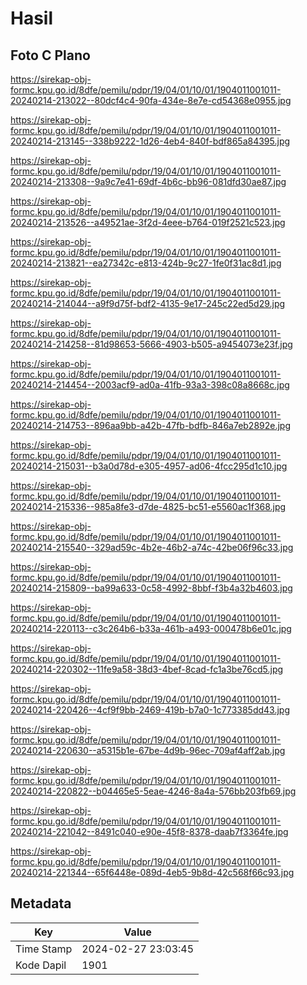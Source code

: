 # Hasil

## Foto C Plano

https://sirekap-obj-formc.kpu.go.id/8dfe/pemilu/pdpr/19/04/01/10/01/1904011001011-20240214-213022--80dcf4c4-90fa-434e-8e7e-cd54368e0955.jpg

https://sirekap-obj-formc.kpu.go.id/8dfe/pemilu/pdpr/19/04/01/10/01/1904011001011-20240214-213145--338b9222-1d26-4eb4-840f-bdf865a84395.jpg

https://sirekap-obj-formc.kpu.go.id/8dfe/pemilu/pdpr/19/04/01/10/01/1904011001011-20240214-213308--9a9c7e41-69df-4b6c-bb96-081dfd30ae87.jpg

https://sirekap-obj-formc.kpu.go.id/8dfe/pemilu/pdpr/19/04/01/10/01/1904011001011-20240214-213526--a49521ae-3f2d-4eee-b764-019f2521c523.jpg

https://sirekap-obj-formc.kpu.go.id/8dfe/pemilu/pdpr/19/04/01/10/01/1904011001011-20240214-213821--ea27342c-e813-424b-9c27-1fe0f31ac8d1.jpg

https://sirekap-obj-formc.kpu.go.id/8dfe/pemilu/pdpr/19/04/01/10/01/1904011001011-20240214-214044--a9f9d75f-bdf2-4135-9e17-245c22ed5d29.jpg

https://sirekap-obj-formc.kpu.go.id/8dfe/pemilu/pdpr/19/04/01/10/01/1904011001011-20240214-214258--81d98653-5666-4903-b505-a9454073e23f.jpg

https://sirekap-obj-formc.kpu.go.id/8dfe/pemilu/pdpr/19/04/01/10/01/1904011001011-20240214-214454--2003acf9-ad0a-41fb-93a3-398c08a8668c.jpg

https://sirekap-obj-formc.kpu.go.id/8dfe/pemilu/pdpr/19/04/01/10/01/1904011001011-20240214-214753--896aa9bb-a42b-47fb-bdfb-846a7eb2892e.jpg

https://sirekap-obj-formc.kpu.go.id/8dfe/pemilu/pdpr/19/04/01/10/01/1904011001011-20240214-215031--b3a0d78d-e305-4957-ad06-4fcc295d1c10.jpg

https://sirekap-obj-formc.kpu.go.id/8dfe/pemilu/pdpr/19/04/01/10/01/1904011001011-20240214-215336--985a8fe3-d7de-4825-bc51-e5560ac1f368.jpg

https://sirekap-obj-formc.kpu.go.id/8dfe/pemilu/pdpr/19/04/01/10/01/1904011001011-20240214-215540--329ad59c-4b2e-46b2-a74c-42be06f96c33.jpg

https://sirekap-obj-formc.kpu.go.id/8dfe/pemilu/pdpr/19/04/01/10/01/1904011001011-20240214-215809--ba99a633-0c58-4992-8bbf-f3b4a32b4603.jpg

https://sirekap-obj-formc.kpu.go.id/8dfe/pemilu/pdpr/19/04/01/10/01/1904011001011-20240214-220113--c3c264b6-b33a-461b-a493-000478b6e01c.jpg

https://sirekap-obj-formc.kpu.go.id/8dfe/pemilu/pdpr/19/04/01/10/01/1904011001011-20240214-220302--11fe9a58-38d3-4bef-8cad-fc1a3be76cd5.jpg

https://sirekap-obj-formc.kpu.go.id/8dfe/pemilu/pdpr/19/04/01/10/01/1904011001011-20240214-220426--4cf9f9bb-2469-419b-b7a0-1c773385dd43.jpg

https://sirekap-obj-formc.kpu.go.id/8dfe/pemilu/pdpr/19/04/01/10/01/1904011001011-20240214-220630--a5315b1e-67be-4d9b-96ec-709af4aff2ab.jpg

https://sirekap-obj-formc.kpu.go.id/8dfe/pemilu/pdpr/19/04/01/10/01/1904011001011-20240214-220822--b04465e5-5eae-4246-8a4a-576bb203fb69.jpg

https://sirekap-obj-formc.kpu.go.id/8dfe/pemilu/pdpr/19/04/01/10/01/1904011001011-20240214-221042--8491c040-e90e-45f8-8378-daab7f3364fe.jpg

https://sirekap-obj-formc.kpu.go.id/8dfe/pemilu/pdpr/19/04/01/10/01/1904011001011-20240214-221344--65f6448e-089d-4eb5-9b8d-42c568f66c93.jpg


## Metadata

| Key        | Value               |
| ---------- | ------------------- |
| Time Stamp | 2024-02-27 23:03:45 |
| Kode Dapil | 1901                |



